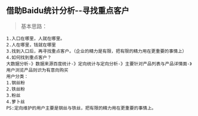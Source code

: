 ## 借助Baidu统计分析--寻找重点客户

> 基本思路：
```
1.入口在哪里，人就在哪里。
2.人在哪里，钱就在哪里
3.找到入口后，再寻找重点客户。（企业的精力是有限，把有限的精力用在更重要的事情上）
4.如何找到重点客户？
大数据分析-》数据来源百度统计-》定向统计与定向分析-》主要针对产品列表与产品详情面-》用户浏览产品则识为有意向购买
用户分类：
1.钢丝粉
2.铁丝粉
3.粉丝
4.萝卜丝
PS:定向维护的用户主要是钢丝与铁丝，把有限的精力用在更重要的事情上。
```